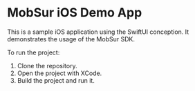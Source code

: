 # MobSur iOS Demo App

This is a sample iOS application using the SwiftUI conception. It demonstrates the usage of the MobSur SDK.

To run the project:

1. Clone the repository.
2. Open the project with XCode.
3. Build the project and run it.

